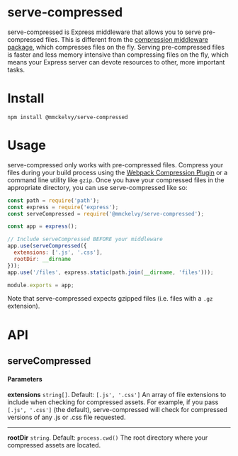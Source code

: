 # serve-compressed
serve-compressed is Express middleware that allows you to serve pre-compressed files.  This is different from the [compression middleware package](http://expressjs.com/en/resources/middleware/compression.html), which compresses files on the fly.  Serving pre-compressed files is faster and less memory intensive than compressing files on the fly, which means your Express server can devote resources to other, more important tasks.

# Install
```shell
npm install @mmckelvy/serve-compressed
```

# Usage
serve-compressed only works with pre-compressed files.  Compress your files during your build process using the [Webpack Compression Plugin](https://webpack.js.org/plugins/compression-webpack-plugin/) or a command line utility like `gzip`.  Once you have your compressed files in the appropriate directory, you can use serve-compressed like so:

```javascript
const path = require('path');
const express = require('express');
const serveCompressed = require('@mmckelvy/serve-compressed');

const app = express();

// Include serveCompressed BEFORE your middleware
app.use(serveCompressed({
  extensions: ['.js', '.css'],
  rootDir: __dirname
}));
app.use('/files', express.static(path.join(__dirname, 'files')));

module.exports = app;
```

Note that serve-compressed expects gzipped files (i.e. files with a `.gz` extension).

# API

## serveCompressed

#### Parameters

**extensions** `string[]`.  Default: `[.js', '.css']`
An array of file extensions to include when checking for compressed assets.  For example, if you pass `[.js', '.css']` (the default), serve-compressed will check for compressed versions of any .js or .css file requested.

---

**rootDir** `string`.  Default: `process.cwd()`
The root directory where your compressed assets are located.
